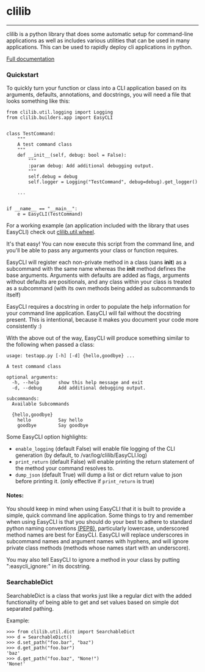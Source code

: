 # clilib
---
clilib is a python library that does some automatic setup for command-line applications as well as includes various 
utilities that can be used in many applications. This can be used to rapidly deploy cli applications in python.

[Full documentation](https://clilib.symnet.io)

### Quickstart

To quickly turn your function or class into a CLI application based on its arguments, defaults, annotations, and docstrings,
you will need a file that looks something like this:
```
from clilib.util.logging import Logging
from clilib.builders.app import EasyCLI


class TestCommand:
    """
    A test command class
    """
    def __init__(self, debug: bool = False):
        """
        :param debug: Add additional debugging output.
        """
        self.debug = debug
        self.logger = Logging("TestCommand", debug=debug).get_logger()

    ...


if __name__ == "__main__":
    e = EasyCLI(TestCommand)
```

For a working example (an application included with the library that uses EasyCLI) check out [clilib.util.wheel](https://github.com/gageleblanc/clilib/blob/master/clilib/util/wheel.py).

It's that easy! You can now execute this script from the command line, and you'll be able to pass any arguments your class
or function requires. 

EasyCLI will register each non-private method in a class (sans __init__) as a subcommand with the same name whereas the __init__ method defines
the base arguments. Arguments with defaults are added as flags, arguments without defaults are positionals, and any class
within your class is treated as a subcommand (with its own methods being added as subcommands to itself)

EasyCLI requires a docstring in order to populate the help information for your command line application. EasyCLI will fail
without the docstring present. This is intentional, because it makes you document your code more consistently :)

With the above out of the way, EasyCLI will produce something similar to the following when passed a class:
```
usage: testapp.py [-h] [-d] {hello,goodbye} ...

A test command class

optional arguments:
  -h, --help       show this help message and exit
  -d, --debug      Add additional debugging output.

subcommands:
  Available Subcommands

  {hello,goodbye}
    hello          Say hello
    goodbye        Say goodbye
```

Some EasyCLI option highlights:
* `enable_logging` (default False) will enable file logging of the CLI generation (by default, to /var/log/clilib/EasyCLI.log)
* `print_return` (default False) will enable printing the return statement of the method your command resolves to.
* `dump_json` (default True) will dump a list or dict return value to json before printing it. (only effective if `print_return` is true)

#### Notes:
You should keep in mind when using EasyCLI that it is built to provide a simple, quick command line application. Some things
to try and remember when using EasyCLI is that you should do your best to adhere to standard python naming conventions [(PEP8),](https://www.python.org/dev/peps/pep-0008/#naming-conventions)
particularly lowercase, underscored method names are best for EasyCLI. EasyCLI will replace underscores in subcommand names
and argument names with hyphens, and will ignore private class methods (methods whose names start with an underscore). 

You may also tell EasyCLI to ignore a method in your class by putting ":easycli_ignore:" in its docstring.

### SearchableDict

SearchableDict is a class that works just like a regular dict with the added functionality of being able to get and set 
values based on simple dot separated pathing.

Example:
```
>>> from clilib.util.dict import SearchableDict
>>> d = SearchableDict()
>>> d.set_path("foo.bar", "baz")
>>> d.get_path("foo.bar")
'baz'
>>> d.get_path("foo.baz", "None!")
'None!'
```